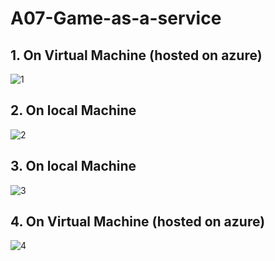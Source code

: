 # A07-Game-as-a-service

## 1. On Virtual Machine (hosted on azure)
![1](https://user-images.githubusercontent.com/66707594/174899760-e066610d-74ee-4528-b36d-651865897ee2.gif)

## 2. On local Machine
![2](https://user-images.githubusercontent.com/66707594/174899755-0e657af8-0be3-457e-a7c7-c3d709309ec1.gif)

## 3. On local Machine
![3](https://user-images.githubusercontent.com/66707594/174899752-64a903ff-90d9-4c07-abcd-5145f9dce0da.gif)

## 4. On Virtual Machine (hosted on azure)
![4](https://user-images.githubusercontent.com/66707594/174899749-b10f66cd-df31-4b1d-880f-2018d365bc95.gif)
